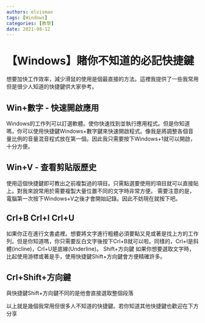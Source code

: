 ```yaml
---
authors: elvismao
tags: [Windows]
categories: [教學]
date: 2021-08-12
---
```


# 【Windows】賭你不知道的必記快捷鍵

想要加快工作效率，減少滑鼠的使用是個最直接的方法。這裡我提供了一些我常用但是很少人知道的快捷鍵供大家參考。

## Win+數字 - 快速開啟應用

Windows的工作列可以訂選軟體。使你快速找到並執行應用程式。但是你知道嗎，你可以使用快捷鍵Windows+數字鍵來快速開啟程式。像我是將調整各個音量比例的音量混音程式放在第一個。因此我只需要按下Windows+1就可以開啟，十分方便。

## Win+V - 查看剪貼版歷史

使用這個快捷鍵即可教出之前複製過的項目。只需點選要使用的項目就可以直接貼上。對我來說常用於需要複製大量位置不同的文字時非常方便。
需要注意的是，電腦第一次按下Windows+V之後才會開始記錄。因此不妨現在就按下吧。

## Crl+B Crl+I Crl+U

如果你正在進行文書處裡。想要將文字進行粗體必須要點又見或著是找上方的工作列。但是你知道嗎，你只需要反白文字後按下Crl+B就可以啦。同樣的，Crl+I是斜體(incline)，Crl+U是底線(Underline)。
Shift+方向鍵
如果你想要選取文字時，比起使用游標或著是手，使用快捷鍵Shift+方向鍵會方便精確許多。

## Crl+Shift+方向鍵

與快捷鍵Shift+方向鍵不同的是他會直接選取整個段落

以上就是幾個我常用但很多人不知道的快捷鍵。若你知道其他快捷鍵也歡迎在下方分享
